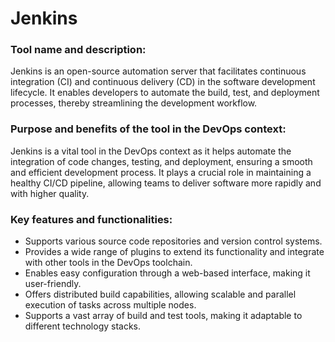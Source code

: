# Jenkins

### Tool name and description:
Jenkins is an open-source automation server that facilitates continuous integration (CI) and continuous delivery (CD) in the software development lifecycle. It enables developers to automate the build, test, and deployment processes, thereby streamlining the development workflow.

### Purpose and benefits of the tool in the DevOps context:
Jenkins is a vital tool in the DevOps context as it helps automate the integration of code changes, testing, and deployment, ensuring a smooth and efficient development process. It plays a crucial role in maintaining a healthy CI/CD pipeline, allowing teams to deliver software more rapidly and with higher quality.

### Key features and functionalities:
- Supports various source code repositories and version control systems.
- Provides a wide range of plugins to extend its functionality and integrate with other tools in the DevOps toolchain.
- Enables easy configuration through a web-based interface, making it user-friendly.
- Offers distributed build capabilities, allowing scalable and parallel execution of tasks across multiple nodes.
- Supports a vast array of build and test tools, making it adaptable to different technology stacks.
